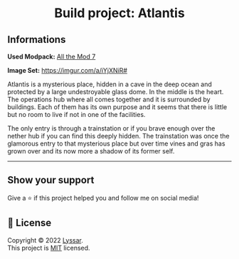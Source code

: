 <h1 align="center">Build project: Atlantis</h1>

## Informations

**Used Modpack:** [All the Mod 7](https://www.curseforge.com/minecraft/modpacks/all-the-mods-7)

**Image Set:** https://imgur.com/a/iYjXNiR#

Atlantis is a mysterious place, hidden in a cave in the deep ocean and protected by a large undestroyable glass dome.
In the middle is the heart. The operations hub where all comes together and it is surrounded by buildings. Each of them has its own purpose and it seems that there is little but no room to live if not in one of the facilities.

The only entry is through a trainstation or if you brave enough over the nether hub if you can find this deeply hidden. The trainstation was once the glamorous entry to that mysterious place but over time vines and gras has grown over and its now more a shadow of its former self.

---

## Show your support

Give a ⭐️ if this project helped you and follow me on social media!

## 📝 License

Copyright © 2022 [Lyssar](https://github.com/lyssar).<br />
This project is [MIT](https://opensource.org/licenses/MIT) licensed.
